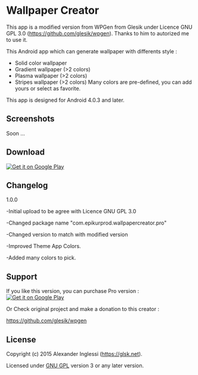 # Wallpaper Creator
This app is a modified version from WPGen from Glesik under Licence GNU GPL 3.0 (https://github.com/glesik/wpgen). Thanks to him to autorized me to use it.

This Android app which can generate wallpaper with differents style :

- Solid color wallpaper
- Gradient wallpaper (>2 colors)
- Plasma wallpaper (>2 colors)
- Stripes wallpaper (>2 colors)
Many colors are pre-defined, you can add yours or select as favorite.

This app is designed for Android 4.0.3 and later.

## Screenshots

Soon ...

## Download

<a href='https://play.google.com/store/apps/details?id=com.epikurprod.wallpapercreator&pcampaignid=MKT-Other-global-all-co-prtnr-py-PartBadge-Mar2515-1'><img alt='Get it on Google Play' src='https://play.google.com/intl/en_us/badges/images/generic/en_badge_web_generic.png'/></a>

## Changelog

1.0.0

-Initial upload to be agree with Licence GNU GPL 3.0

-Changed package name "com.epikurprod.wallpapercreator.pro"

-Changed version to match with modified version

-Improved Theme App Colors.

-Added many colors to pick.

## Support

If you like this version, you can purchase Pro version :
<a href='https://play.google.com/store/apps/details?id=com.epikurprod.wallpapercreator.pro&pcampaignid=MKT-Other-global-all-co-prtnr-py-PartBadge-Mar2515-1'><img alt='Get it on Google Play' src='https://play.google.com/intl/en_us/badges/images/generic/en_badge_web_generic.png'/></a>

Or Check original project and make a donation to this creator :

https://github.com/glesik/wpgen

## License

Copyright (c) 2015 Alexander Inglessi (https://glsk.net).

Licensed under [GNU GPL](http://www.gnu.org/licenses/gpl.html) version 3 or any later version.
